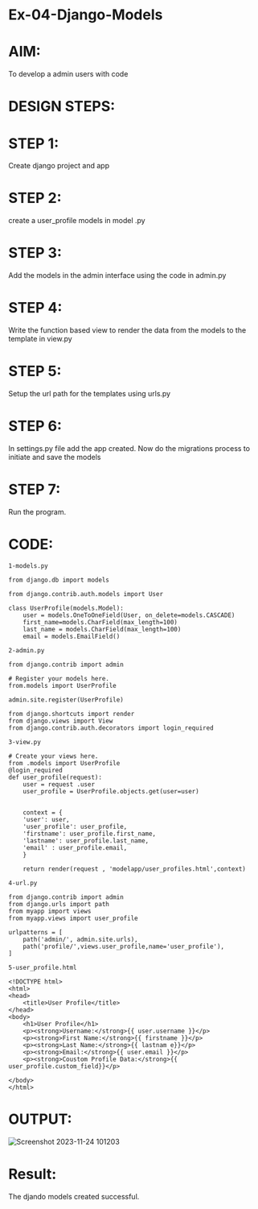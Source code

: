 # Ex-04-Django-Models
# AIM:
To develop a admin users with code

# DESIGN STEPS:
# STEP 1:
Create django project and app

# STEP 2:
create a user_profile models in model .py

# STEP 3:
Add the models in the admin interface using the code in admin.py

# STEP 4:
Write the function based view to render the data from the models to the template in view.py

# STEP 5:
Setup the url path for the templates using urls.py

# STEP 6:
In settings.py file add the app created. Now do the migrations process to initiate and save the models

# STEP 7:
Run the program.

# CODE:
```
1-models.py

from django.db import models

from django.contrib.auth.models import User 

class UserProfile(models.Model):
    user = models.OneToOneField(User, on_delete=models.CASCADE)
    first_name=models.CharField(max_length=100)
    last_name = models.CharField(max_length=100)
    email = models.EmailField()

2-admin.py

from django.contrib import admin

# Register your models here.
from.models import UserProfile

admin.site.register(UserProfile)

from django.shortcuts import render
from django.views import View
from django.contrib.auth.decorators import login_required

3-view.py

# Create your views here.
from .models import UserProfile
@login_required
def user_profile(request):
    user = request .user
    user_profile = UserProfile.objects.get(user=user)
    

    context = {
    'user': user,
    'user_profile': user_profile,
    'firstname': user_profile.first_name,
    'lastname': user_profile.last_name,
    'email' : user_profile.email,
    }

    return render(request , 'modelapp/user_profiles.html',context)

4-url.py

from django.contrib import admin
from django.urls import path 
from myapp import views
from myapp.views import user_profile

urlpatterns = [
    path('admin/', admin.site.urls),
    path('profile/',views.user_profile,name='user_profile'),
]

5-user_profile.html

<!DOCTYPE html>
<html>
<head>
    <title>User Profile</title>
</head>
<body>
    <h1>User Profile</h1>
    <p><strong>Username:</strong>{{ user.username }}</p>
    <p><strong>First Name:</strong>{{ firstname }}</p>
    <p><strong>Last Name:</strong>{{ lastnam e}}</p>
    <p><strong>Email:</strong>{{ user.email }}</p>
    <p><strong>Coustom Profile Data:</strong>{{ user_profile.custom_field}}</p>
    
</body>
</html>
```
# OUTPUT:
![Screenshot 2023-11-24 101203](https://github.com/sasintharparanthaman/ODD2023-WT-Ex-04-Django-Models/assets/145743219/5f3515b9-a380-4e42-9e93-4320ceeae1dc)

# Result:
The djando models created successful.


